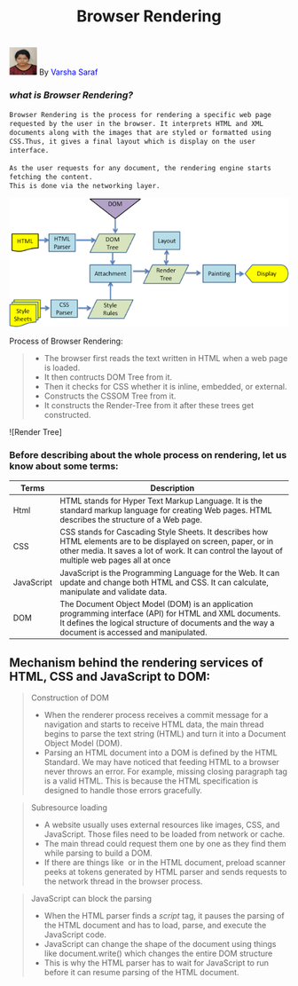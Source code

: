 # <center>Browser Rendering</center><h1>

<img class="circular--square" src="VARSHA.jpeg" width="50" height="50"/> By <font color = "blue">Varsha Saraf</font>

### *what is Browser Rendering?*
    Browser Rendering is the process for rendering a specific web page requested by the user in the browser. It interprets HTML and XML documents along with the images that are styled or formatted using CSS.Thus, it gives a final layout which is display on the user interface. 

    As the user requests for any document, the rendering engine starts fetching the content.
    This is done via the networking layer.

![Image of Yaktocat](webkitflow.png)

Process of Browser Rendering:
> * The browser first reads the text written in HTML when a web page is loaded.
> * It then contructs DOM Tree from it.
> * Then it checks for CSS whether it is inline, embedded, or external.
> * Constructs the CSSOM Tree from it.
> * It constructs the Render-Tree from it after these trees get constructed.


![Render Tree]

### Before describing about the whole process on rendering, let us know about some terms:

Terms | Description
------------ | -------------
Html | HTML stands for Hyper Text Markup Language. It is the standard markup language for creating Web pages. HTML describes the structure of a Web page.
CSS | CSS stands for Cascading Style Sheets. It describes how HTML elements are to be displayed on screen, paper, or in other media. It saves a lot of work. It can control the layout of multiple web pages all at once
JavaScript| JavaScript is the Programming Language for the Web. It can update and change both HTML and CSS. It can calculate, manipulate and validate data.
DOM | The Document Object Model (DOM) is an application programming interface (API) for HTML and XML documents. It defines the logical structure of documents and the way a document is accessed and manipulated.


##  Mechanism behind the rendering services of HTML, CSS and JavaScript to DOM:

> Construction of DOM
> *  When the renderer process receives a commit message for a navigation and starts to receive HTML data, the main thread begins to parse the text string (HTML) and turn it into a Document Object Model (DOM).
> * Parsing an HTML document into a DOM is defined by the HTML Standard. We may have noticed that feeding HTML to a browser never throws an error. For example, missing closing paragraph tag is a valid HTML. This is because the HTML specification is designed to handle those errors gracefully. 

> Subresource loading
>* A website usually uses external resources like images, CSS, and JavaScript. Those files need to be loaded from network or cache. 
>* The main thread could request them one by one as they find them while parsing to build a DOM.
>* If there are things like <img> or <link> in the HTML document, preload scanner peeks at tokens generated by HTML parser and sends requests to the network thread in the browser process.

> JavaScript can block the parsing
>* When the HTML parser finds a *script* tag, it pauses the parsing of the HTML document and has to load, parse, and execute the JavaScript code.
>* JavaScript can change the shape of the document using things like document.write() which changes the entire DOM structure
>* This is why the HTML parser has to wait for JavaScript to run before it can resume parsing of the HTML document.

